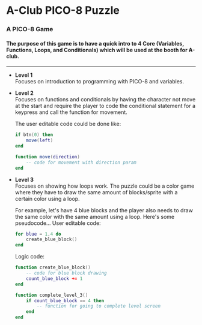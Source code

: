 # A-Club PICO-8 Puzzle
### A PICO-8 Game

#### The purpose of this game is to have a quick intro to 4 Core (Variables, Functions, Loops, and Conditionals) which will be used at the booth for A-club.

***

* **Level 1**  
    Focuses on introduction to programming with PICO-8 and variables.  

* **Level 2**  
    Focuses on functions and conditionals by having the character not move at the start and require the player to code the conditional statement for a keypress and call the function for movement.  

    The user editable code could be done like:
    ```Lua
    if btn(0) then 
        move(left)
    end

    function move(direction)
        -- code for movement with direction param
    end
    ```  

* **Level 3**  
    Focuses on showing how loops work. The puzzle could be a color game where they have to draw the same amount of blocks/sprite with a certain color using a loop.  

    For example, let's have 4 blue blocks and the player also needs to draw the same color with the same amount using a loop. Here's some pseudocode...
    User editable code:
    ```Lua
    for blue = 1,4 do
        create_blue_block()
    end
    ```  
    Logic code:
    ```Lua
    function create_blue_block()
        -- code for blue block drawing
        count_blue_block += 1
    end

    function complete_level_3()
        if count_blue_block == 4 then
            -- function for going to complete level screen
        end
    end
    ```
